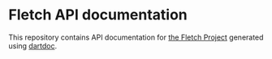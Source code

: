 # Fletch API documentation

This repository contains API documentation for [the Fletch
Project](https://github.com/dart-lang/fletch) generated using
[dartdoc](https://github.com/dart-lang/dartdoc).
